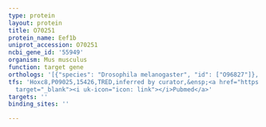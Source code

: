 ```yaml
---
type: protein
layout: protein
title: O70251
protein_name: Eef1b
uniprot_accession: O70251
ncbi_gene_id: '55949'
organism: Mus musculus
function: target gene
orthologs: '[{"species": "Drosophila melanogaster", "id": ["O96827"]}, {"species": "Caenorhabditis elegans", "id": ["P34460"]}, {"species": "Homo sapiens", "id": ["<a href=\"/protein/p24534\">P24534</a>"]}, {"species": "Rattus norvegicus", "id": ["B5DEN5"]}, {"species": "Saccharomyces cerevisiae", "id": ["<a href=\"/protein/p32471\">P32471</a>"]}]'
tfs: 'Hoxc8,P09025,15426,TRED,inferred by curator,&ensp;<a href="https://www.ncbi.nlm.nih.gov/pubmed/?term=17202159%5Buid%5D"
  target="_blank"><i uk-icon="icon: link"></i>Pubmed</a>'
targets: ''
binding_sites: ''

---
```

